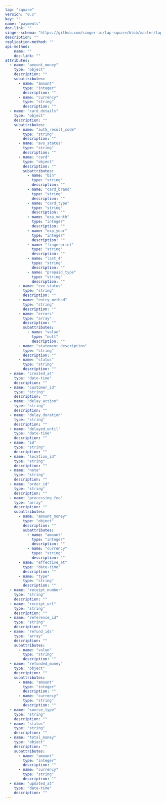 ```yaml
---
tap: "square"
version: "0.x"
key: ""
name: "payments"
doc-link: ""
singer-schema: "https://github.com/singer-io/tap-square/blob/master/tap_square/schemas/payments.json"
description: ""
replication-method: ""
api-method:
    name: ""
    doc-link: ""
attributes:
  - name: "amount_money"
    type: "object"
    description: ""
    subattributes:
      - name: "amount"
        type: "integer"
        description: ""
      - name: "currency"
        type: "string"
        description: ""
  - name: "card_details"
    type: "object"
    description: ""
    subattributes:
      - name: "auth_result_code"
        type: "string"
        description: ""
      - name: "avs_status"
        type: "string"
        description: ""
      - name: "card"
        type: "object"
        description: ""
        subattributes:
          - name: "bin"
            type: "string"
            description: ""
          - name: "card_brand"
            type: "string"
            description: ""
          - name: "card_type"
            type: "string"
            description: ""
          - name: "exp_month"
            type: "integer"
            description: ""
          - name: "exp_year"
            type: "integer"
            description: ""
          - name: "fingerprint"
            type: "string"
            description: ""
          - name: "last_4"
            type: "string"
            description: ""
          - name: "prepaid_type"
            type: "string"
            description: ""
      - name: "cvv_status"
        type: "string"
        description: ""
      - name: "entry_method"
        type: "string"
        description: ""
      - name: "errors"
        type: "array"
        description: ""
        subattributes:
          - name: "value"
            type: "null"
            description: ""
      - name: "statement_description"
        type: "string"
        description: ""
      - name: "status"
        type: "string"
        description: ""
  - name: "created_at"
    type: "date-time"
    description: ""
  - name: "customer_id"
    type: "string"
    description: ""
  - name: "delay_action"
    type: "string"
    description: ""
  - name: "delay_duration"
    type: "string"
    description: ""
  - name: "delayed_until"
    type: "date-time"
    description: ""
  - name: "id"
    type: "string"
    description: ""
  - name: "location_id"
    type: "string"
    description: ""
  - name: "note"
    type: "string"
    description: ""
  - name: "order_id"
    type: "string"
    description: ""
  - name: "processing_fee"
    type: "array"
    description: ""
    subattributes:
      - name: "amount_money"
        type: "object"
        description: ""
        subattributes:
          - name: "amount"
            type: "integer"
            description: ""
          - name: "currency"
            type: "string"
            description: ""
      - name: "effective_at"
        type: "date-time"
        description: ""
      - name: "type"
        type: "string"
        description: ""
  - name: "receipt_number"
    type: "string"
    description: ""
  - name: "receipt_url"
    type: "string"
    description: ""
  - name: "reference_id"
    type: "string"
    description: ""
  - name: "refund_ids"
    type: "array"
    description: ""
    subattributes:
      - name: "value"
        type: "string"
        description: ""
  - name: "refunded_money"
    type: "object"
    description: ""
    subattributes:
      - name: "amount"
        type: "integer"
        description: ""
      - name: "currency"
        type: "string"
        description: ""
  - name: "source_type"
    type: "string"
    description: ""
  - name: "status"
    type: "string"
    description: ""
  - name: "total_money"
    type: "object"
    description: ""
    subattributes:
      - name: "amount"
        type: "integer"
        description: ""
      - name: "currency"
        type: "string"
        description: ""
  - name: "updated_at"
    type: "date-time"
    description: ""
---
```

